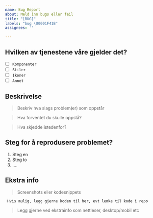 ```yaml
---
name: Bug Report
about: Meld inn bugs eller feil
title: "[BUG]"
labels: "bug \U0001F41B"
assignees: ''

---
```


## Hvilken av tjenestene våre gjelder det?

<!--
  Sett en x i type pakke det gjelder:
- [x] type
-->

- [ ] `Komponenter`
- [ ] `Stiler`
- [ ] `Ikoner`
- [ ] `Annet`

## Beskrivelse

> Beskriv hva slags problem(er) som oppstår

> Hva forventet du skulle oppstå?

> Hva skjedde istedenfor?

## Steg for å reprodusere problemet?

1. Steg en
2. Steg to
3. ....

## Ekstra info

> Screenshots eller kodesnippets

```
 Hvis mulig, legg gjerne koden til her, evt lenke til kode i repo
```
> Legg gjerne ved ekstrainfo som nettleser, desktop/mobil etc
